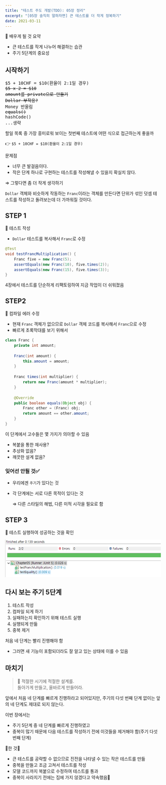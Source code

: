 ```yaml
---
title: "테스트 주도 개발(TDD): 05장 정리"
excerpt: "[05장 솔직히 말하자면] 큰 테스트를 더 작게 정복하기"
date: 2021-03-11
---
```


📢 배우게 될 것 요약

- 큰 테스트를 작게 나누어 해결하는 습관
- 주기 5단계의 중요성

## 시작하기

<pre>
$5 + 10CHF = $10(환율이 2:1일 경우)
<del>$5 x 2 = $10</del>
<del>amount를 private으로 만들기</del>
<del>Dollar 부작용?</del>
Money 반올림
<del>equals()</del>
hashCode()
...생략
</pre>

할일 목록 중 가장 흥미로워 보이는 첫번째 테스트에 어떤 식으로 접근하는게 좋을까

👉 `$5 + 10CHF = $10(환율이 2:1일 경우)`

문제점

- 너무 큰 발걸음이다.
- 작은 단계 하나로 구현하는 테스트를 작성해낼 수 있을지 확실치 않다.

⇒ 그렇다면 좀 더 작게 생각하기

`Dollar` 객체와 비슷하게 작동하는 `Franc`이라는 객체를 만든다면 단위가 섞인 덧셈 테스트를 작성하고 돌려보는데 더 가까워질 것이다.

## STEP 1

🚩 테스트 작성

- `Dollar` 테스트를 복사해서 `Franc`로 수정

```java
@Test
void testFrancMultiplication() {
    Franc five = new Franc(5);
    assertEquals(new Franc(10), five.times(2));
    assertEquals(new Franc(15), five.times(3));
}
```

4장에서 테스트를 단순하게 리팩토링하여 지금 작업이 더 쉬워졌음

## STEP2

🚩 컴파일 에러 수정

- 현재 `Franc` 객체가 없으므로 `Dollar` 객체 코드를 복사해서  `Franc`으로 수정
- 빠르게 초록막대를 보기 위해서

```java
class Franc {
    private int amount;

    Franc(int amount) {
        this.amount = amount;
    }
		
    Franc times(int multiplier) {
        return new Franc(amount * multiplier);
    }

    @Override
    public boolean equals(Object obj) {
        Franc other = (Franc) obj;
        return amount == other.amount;
    }
}
```

이 단계에서 고수들은 몇 가지가 의아할 수 있음

- 복붙을 통한 재사용?
- 추상화 없음?
- 깨끗한 설계 없음?

### 잊어선 안될 것✅

- 우리에겐 `주기`가 있다는 것
- 각 단계에는 서로 다른 목적이 있다는 것

    ⇒ 다른 스타일의 해법, 다른 미적 시각을 필요로 함

## STEP 3

🚩 테스트 실행하여 성공하는 것을 확인

![단위 테스트를 성공하는 이미지](/assets/images/post/2021-03-11-test-driven-development-by-example-5.png)

## 다시 보는 주기 5단계

1. 테스트 작성
2. 컴파일 되게 하기
3. 실패하는지 확인하기 위해 테스트 실행
4. 실행되게 만듦
5. 중복 제거

처음 네 단계는 빨리 진행해야 함

- 그러면 새 기능이 포함되더라도 잘 알고 있는 상태에 이를 수 있음

## 마치기

> 📌 적절한 시기에 적절한 설계를.  
> 돌아가게 만들고, 올바르게 만들어라.

앞에서 처음 네 단계를 빠르게 진행하라고 되어있지만, 주기의 다섯 번째 단계 없이는 앞의 네 단계도 제대로 되지 않는다.

이번 장에서는

- 주기 5단계 중 네 단계를 빠르게 진행하였고
- 중복이 많기 때문에 다음 테스트를 작성하기 전에 이것들을 제거해야 함(주기 다섯 번째 단계)

🎈한 것🎈

- 큰 테스트를 공략할 수 없으므로 진전을 나타낼 수 있는 작은 테스트를 만듦
- 중복을 만들고 조금 고쳐서 테스트를 작성
- 모델 코드까지 복붙으로 수정하여 테스트를 통과
- 중복이 사라지기 전에는 집에 가지 않겠다고 약속했음👻

